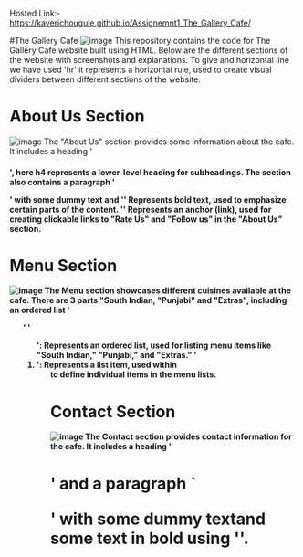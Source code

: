 Hosted Link:- https://kaverichougule.github.io/Assignemnt1_The_Gallery_Cafe/

#The Gallery Cafe
![image](https://github.com/kaverichougule/Assignemnt1_The_Gallery_Cafe/assets/101037685/a2fa14ae-b3cd-4db9-96b9-d1464825179c)
This repository contains the code for The Gallery Cafe website built using HTML. Below are the different sections of the website with screenshots and explanations.
To give and horizontal line we have used 'hr' it represents a horizontal rule, used to create visual dividers between different sections of the website.

# About Us Section
![image](https://github.com/kaverichougule/Assignemnt1_The_Gallery_Cafe/assets/101037685/039c5006-ad95-4738-8bfa-a06aab8c0d08)
The "About Us" section provides some information about the cafe. It includes a heading '<h4>', here h4 represents a lower-level heading for subheadings. The section also contains a paragraph '<p>' with some dummy text and 
'<b>' Represents bold text, used to emphasize certain parts of the content.
'<a>' Represents an anchor (link), used for creating clickable links to "Rate Us" and "Follow us" in the "About Us" section.


# Menu Section
![image](https://github.com/kaverichougule/Assignemnt1_The_Gallery_Cafe/assets/101037685/45a43c2d-9a38-493c-8528-6459aa8d89e7)
The Menu section showcases different cuisines available at the cafe. There are 3 parts "South Indian, "Punjabi" and "Extras", including an ordered list '<ol>' 
'<ol>': Represents an ordered list, used for listing menu items like "South Indian," "Punjabi," and "Extras."
'<li>': Represents a list item, used within <ol> to define individual items in the menu lists.

# Contact Section
![image](https://github.com/kaverichougule/Assignemnt1_The_Gallery_Cafe/assets/101037685/cacfde6a-759e-4d3f-bc12-acbe493ffe31)
The Contact section provides contact information for the cafe. It includes a heading '<h1>' and a paragraph `<p>' with some dummy textand some text in bold using '<b>'.




